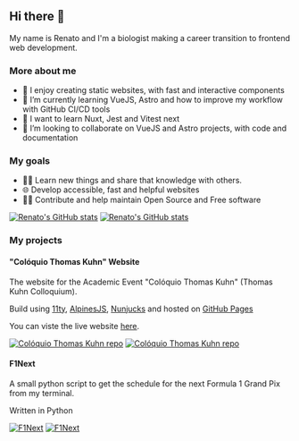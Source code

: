 ## Hi there 👋

My name is Renato and I'm a biologist making a career transition to frontend web development.

### More about me

- 🔭 I enjoy creating static websites, with fast and interactive components
- 🌱 I’m currently learning VueJS, Astro and how to improve my workflow with GitHub CI/CD tools
- 📌 I want to learn Nuxt, Jest and Vitest next
- 👯 I’m looking to collaborate on VueJS and Astro projects, with code and documentation

### My goals

- 👨‍🎓 Learn new things and share that knowledge with others.
- 🌐 Develop accessible, fast and helpful websites
- 👨‍💻 Contribute and help maintain Open Source and Free software

[![Renato's GitHub stats](https://github-readme-stats.vercel.app/api?username=ralacerda&hide=stars&show_icons=true&theme=dark#gh-dark-mode-only)](https://github.com/anuraghazra/github-readme-stats#gh-dark-mode-only)
[![Renato's GitHub stats](https://github-readme-stats.vercel.app/api?username=ralacerda&hide=stars&show_icons=true&theme=default#gh-light-mode-only)](https://github.com/anuraghazra/github-readme-stats#gh-light-mode-only)


### My projects

#### "Colóquio Thomas Kuhn" Website

The website for the Academic Event "Colóquio Thomas Kuhn" (Thomas Kuhn Colloquium).

Build using [11ty](https://www.11ty.dev/), [AlpinesJS](https://alpinejs.dev/), [Nunjucks](https://mozilla.github.io/nunjucks/) and hosted on [GitHub Pages](https://pages.github.com/)

You can viste the live website [here](https://ralacerda.github.io/coloquio-kuhn/).

[![Colóquio Thomas Kuhn repo](https://github-readme-stats.vercel.app/api/pin/?username=ralacerda&repo=coloquio-kuhn&theme=dark#gh-dark-mode-only)](https://github.com/anuraghazra/github-readme-stats#gh-dark-mode-only)
[![Colóquio Thomas Kuhn repo](https://github-readme-stats.vercel.app/api/pin/?username=ralacerda&repo=coloquio-kuhn&theme=default#gh-light-mode-only)](https://github.com/anuraghazra/github-readme-stats#gh-light-mode-only)

#### F1Next

A small python script to get the schedule for the next Formula 1 Grand Pix from my terminal.

Written in Python

[![F1Next](https://github-readme-stats.vercel.app/api/pin/?username=ralacerda&repo=f1next&theme=dark#gh-dark-mode-only)](https://github.com/anuraghazra/github-readme-stats#gh-dark-mode-only)
[![F1Next](https://github-readme-stats.vercel.app/api/pin/?username=ralacerda&repo=f1next&theme=default#gh-light-mode-only)](https://github.com/anuraghazra/github-readme-stats#gh-light-mode-only)
